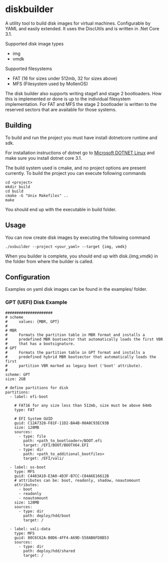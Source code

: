 # diskbuilder

A utility tool to build disk images for virtual machines. Configurable by YAML and easily extended. It uses the DiscUtils and is
written in .Net Core 3.1.

Supported disk image types
- img
- vmdk

Supported filesystems
- FAT (16 for sizes under 512mb, 32 for sizes above)
- MFS (Filesystem used by MollenOS)

The disk builder also supports writing stage1 and stage 2 bootloaders. How this is implemented or done is up to the individual filesystem implementation. For FAT and MFS the stage 2 bootloader is written to the reserved sectors that are available for those systems.

## Building

To build and run the project you must have install dotnetcore runtime and sdk.

For installation instructions of dotnet go to [Microsoft DOTNET Linux](https://docs.microsoft.com/en-us/dotnet/core/install/linux)
and make sure you install dotnet core 3.1.

The build system used is cmake, and no project options are present currently. To build
the project you can execute following commands

```
cd <project>
mkdir build
cd build
cmake -G "Unix Makefiles" ..
make
```

You should end up with the executable in build folder.

## Usage

You can now create disk images by executing the following command

```
./osbuilder --project <your_yaml> --target {img, vmdk}
```

When you builder is complete, you should end up with disk.{img,vmdk} in the folder
from where the builder is called.

## Configuration

Examples on yaml disk images can be found in the examples/ folder.

### GPT (UEFI) Disk Example

```
#####################
# scheme
#     values: {MBR, GPT}
#
# MBR
#     Formats the partition table in MBR format and installs a
#     predefined MBR bootsector that automatically loads the first VBR
#     that has a bootsignature.
# GPT
#     Formats the partition table in GPT format and installs a 
#     predefined hybrid MBR bootsector that automatically loads the first
#     partition VBR marked as legacy boot ('boot' attribute).
#
scheme: GPT
size: 2GB

# define partitions for disk
partitions:
  - label: efi-boot

    # FAT16 for any size less than 512mb, size must be above 64mb
    type: FAT

    # EFI System GUID
    guid: C12A7328-F81F-11D2-BA4B-00A0C93EC93B
    size: 128MB
    sources:
      - type: file
        path: <path_to_bootloader>/BOOT.efi
        target: /EFI/BOOT/BOOTX64.EFI
      - type: dir
        path: <path_to_additional_bootfiles>
        target: /EFI/vali/

  - label: os-boot
    type: MFS
    guid: C4483A10-E3A0-4D3F-B7CC-C04A6E16612B
    # attributes can be: boot, readonly, shadow, noautomount
    attributes:
      - boot
      - readonly
      - noautomount
    size: 128MB
    sources:
      - type: dir
        path: deploy/hdd/boot
        target: /

  - label: vali-data
    type: MFS
    guid: 80C6C62A-B0D6-4FF4-A69D-558AB6FD8B53
    sources:
      - type: dir
        path: deploy/hdd/shared
        target: /
```
